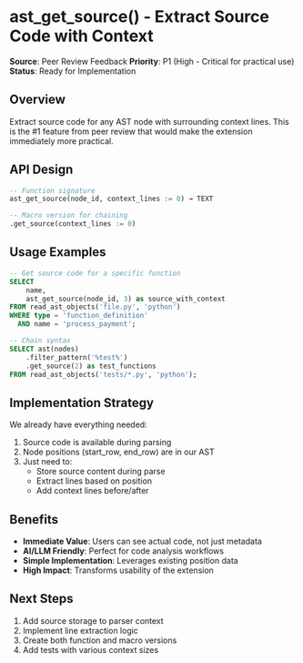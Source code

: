 # ast_get_source() - Extract Source Code with Context

**Source**: Peer Review Feedback
**Priority**: P1 (High - Critical for practical use)
**Status**: Ready for Implementation

## Overview

Extract source code for any AST node with surrounding context lines. This is the #1 feature from peer review that would make the extension immediately more practical.

## API Design

```sql
-- Function signature
ast_get_source(node_id, context_lines := 0) → TEXT

-- Macro version for chaining
.get_source(context_lines := 0)
```

## Usage Examples

```sql
-- Get source code for a specific function
SELECT 
    name,
    ast_get_source(node_id, 3) as source_with_context
FROM read_ast_objects('file.py', 'python')
WHERE type = 'function_definition'
  AND name = 'process_payment';

-- Chain syntax
SELECT ast(nodes)
    .filter_pattern('%test%')
    .get_source(2) as test_functions
FROM read_ast_objects('tests/*.py', 'python');
```

## Implementation Strategy

We already have everything needed:
1. Source code is available during parsing
2. Node positions (start_row, end_row) are in our AST
3. Just need to:
   - Store source content during parse
   - Extract lines based on position
   - Add context lines before/after

## Benefits

- **Immediate Value**: Users can see actual code, not just metadata
- **AI/LLM Friendly**: Perfect for code analysis workflows  
- **Simple Implementation**: Leverages existing position data
- **High Impact**: Transforms usability of the extension

## Next Steps

1. Add source storage to parser context
2. Implement line extraction logic
3. Create both function and macro versions
4. Add tests with various context sizes